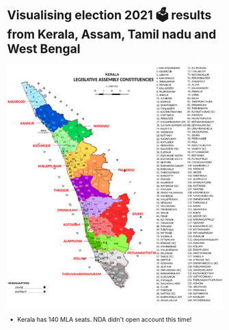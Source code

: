 # Visualising election 2021 🗳️ results from Kerala, Assam, Tamil nadu and West Bengal

![Kerala](https://github.com/rahulvenugopal/Election_2021/blob/main/images/902px-Legislative_assembly_constituencies_in_Kerala.png)

- Kerala has 140 MLA seats. NDA didn't open account this time!

